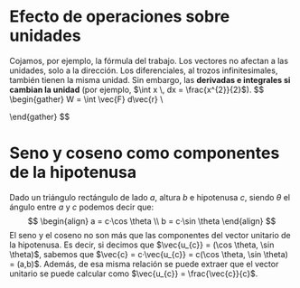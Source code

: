 
# Efecto de operaciones sobre unidades

Cojamos, por ejemplo, la fórmula del trabajo. Los vectores no afectan a las unidades, solo a la dirección. Los diferenciales, al trozos infinitesimales, también tienen la misma unidad. Sin embargo, las **derivadas e integrales si cambian la unidad**  (por ejemplo, $\int x \, dx = \frac{x^{2}}{2}$).
$$
\begin{gather}
W = \int \vec{F} d\vec{r} \\

\end{gather}
$$
# Seno y coseno como componentes de la hipotenusa
Dado un triángulo rectángulo de lado $a$, altura $b$ e hipotenusa $c$, siendo $\theta$ el ángulo entre $a$ y $c$ podemos decir que:
$$
\begin{align}
a = c·\cos \theta \\
b = c·\sin \theta
\end{align}
$$
El seno y el coseno no son más que las componentes del vector unitario de la hipotenusa. Es decir, si decimos que $\vec{u_{c}} = (\cos \theta, \sin \theta)$, sabemos que $\vec{c} = c·\vec{u_{c}} = c(\cos \theta, \sin \theta) = (a,b)$. Además, de esa misma relación se puede extraer que el vector unitario se puede calcular como $\vec{u_{c}} = \frac{\vec{c}}{c}$.